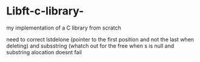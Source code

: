# Libft-c-library-
my implementation of a C library from scratch

need to correct lstdelone (pointer to the first position and not the last when deleting) 
and subsstring (whatch out for the free when s is null and substring alocation doesnt fail
